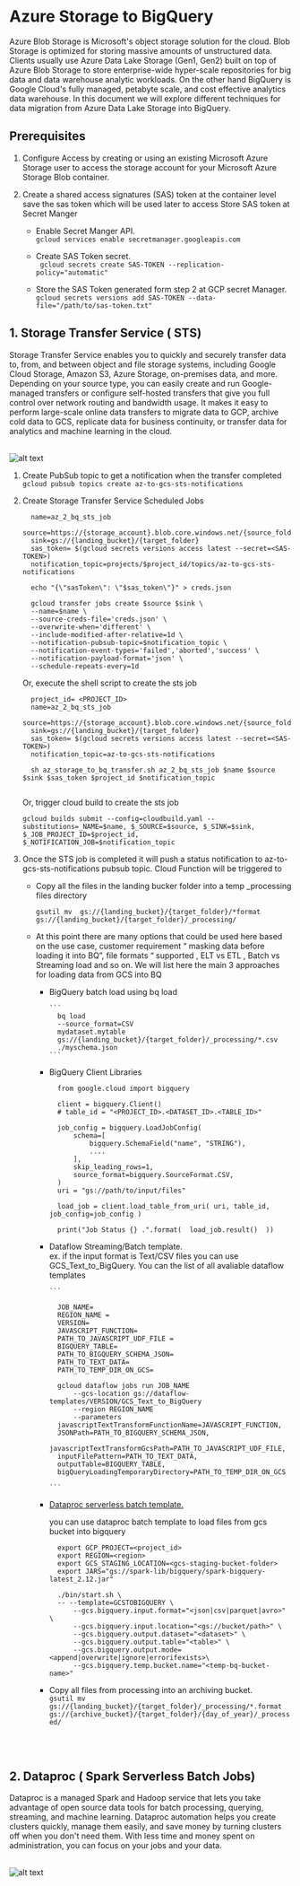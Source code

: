 # Azure Storage to BigQuery

Azure Blob Storage is Microsoft's object storage solution for the cloud. Blob Storage is optimized for storing massive amounts of unstructured data. Clients usually use Azure Data Lake Storage (Gen1, Gen2) built on top of Azure Blob Storage  to store enterprise-wide hyper-scale repositories for big data and data warehouse analytic workloads. On the other hand BigQuery is Google Cloud's fully managed, petabyte scale, and cost effective analytics data warehouse. In this document we will explore different techniques for data migration from Azure Data Lake Storage into BigQuery. 


## Prerequisites
1. Configure Access by creating or using an existing Microsoft Azure Storage user to access the storage account for your Microsoft Azure Storage Blob container.

2. Create a shared access signatures (SAS) token at the container level save the sas token which will be used later to access 
Store SAS token at  Secret Manger <br />

   * Enable Secret Manger API.<br />
   ``` gcloud services enable secretmanager.googleapis.com ``` <br />

   * Create SAS Token secret. <br />
   ``` gcloud secrets create SAS-TOKEN --replication-policy="automatic"``` <br />

   * Store the SAS Token generated form step 2 at GCP secret Manager.<br />
   ``` gcloud secrets versions add SAS-TOKEN --data-file="/path/to/sas-token.txt" ``` <br />


## 1. Storage Transfer Service ( STS) 
Storage Transfer Service enables you to quickly and securely transfer data to, from, and between object and file storage systems, including Google Cloud Storage, Amazon S3, Azure Storage, on-premises data, and more. Depending on your source type, you can easily create and run Google-managed transfers or configure self-hosted transfers that give you full control over network routing and bandwidth usage. It makes it easy to perform large-scale online data transfers to migrate data to GCP, archive cold data to GCS, replicate data for business continuity, or transfer data for analytics and machine learning in the cloud. <br/><br/>

![alt text](https://github.com/mokhahmed/azure_storage_to_bigquery/blob/main/storage_transfer_service/reference_architecture.png?raw=true)


1. Create PubSub topic to get a notification when the transfer completed <br />
    ```gcloud pubsub topics create az-to-gcs-sts-notifications```


2. Create Storage Transfer Service Scheduled Jobs
    
    ```
      name=az_2_bq_sts_job
      source=https://{storage_account}.blob.core.windows.net/{source_folder}
      sink=gs://{landing_bucket}/{target_folder}
      sas_token= $(gcloud secrets versions access latest --secret=<SAS-TOKEN>)
      notification_topic=projects/$project_id/topics/az-to-gcs-sts-notifications 
      
      echo "{\"sasToken\": \"$sas_token\"}" > creds.json 

      gcloud transfer jobs create $source $sink \
      --name=$name \
      --source-creds-file='creds.json' \
      --overwrite-when='different' \
      --include-modified-after-relative=1d \
      --notification-pubsub-topic=$notification_topic \
      --notification-event-types='failed','aborted','success' \
      --notification-payload-format='json' \
      --schedule-repeats-every=1d
    ```
    
    Or, execute the shell script to create the sts job 
    
    ```
      project_id= <PROJECT_ID>
      name=az_2_bq_sts_job
      source=https://{storage_account}.blob.core.windows.net/{source_folder}
      sink=gs://{landing_bucket}/{target_folder}
      sas_token= $(gcloud secrets versions access latest --secret=<SAS-TOKEN>)
      notification_topic=az-to-gcs-sts-notifications 

      sh az_storage_to_bq_transfer.sh az_2_bq_sts_job $name $source $sink $sas_token $project_id $notification_topic
      
    ```
    
    Or,  trigger cloud build to create the sts job 
    
    ```
    gcloud builds submit --config=cloudbuild.yaml --substitutions=_NAME=$name, $_SOURCE=$source, $_SINK=$sink, $_JOB_PROJECT_ID=$project_id, $_NOTIFICATION_JOB=$notification_topic
    ```
3. Once the STS job is completed it will push a status notification to az-to-gcs-sts-notifications pubsub topic.
Cloud Function will be triggered to 
    * Copy all the files in the landing bucker folder into a temp _processing files directory 
   
        ```gsutil mv  gs://{landing_bucket}/{target_folder}/*format gs://{landing_bucket}/{target_folder}/_processing/ ``` 

   * At this point there are many options that could be used here based on the use case, customer requirement “ masking data before loading it into BQ”,  file formats “ supported , ELT vs ETL , Batch vs Streaming load and so on. We will list here the main 3 approaches for loading data from GCS into BQ 
        * BigQuery batch load using bq load 
        
              ``` 
                bq load 
                --source_format=CSV 
                mydataset.mytable  
                gs://{landing_bucket}/{target_folder}/_processing/*.csv 
                ./myschema.json
              ``` 

        * BigQuery Client Libraries
        
          ```
            from google.cloud import bigquery

            client = bigquery.Client()
            # table_id = "<PROJECT_ID>.<DATASET_ID>.<TABLE_ID>"

            job_config = bigquery.LoadJobConfig(
                schema=[
                    bigquery.SchemaField("name", "STRING"),
                    ....
                ],
                skip_leading_rows=1,
                source_format=bigquery.SourceFormat.CSV,
            )
            uri = "gs://path/to/input/files"

            load_job = client.load_table_from_uri( uri, table_id, job_config=job_config )

            print("Job Status {} .".format(  load_job.result()  )) 

          ```
        
        * Dataflow Streaming/Batch template.<br/> 
              ex. if the input format is Text/CSV files you can use GCS_Text_to_BigQuery. You can the list of all avaliable dataflow templates 
              
              ```
              
                JOB_NAME= 
                REGION_NAME = 
                VERSION= 
                JAVASCRIPT_FUNCTION= 
                PATH_TO_JAVASCRIPT_UDF_FILE = 
                BIGQUERY_TABLE=
                PATH_TO_BIGQUERY_SCHEMA_JSON= 
                PATH_TO_TEXT_DATA= 
                PATH_TO_TEMP_DIR_ON_GCS= 
                
                gcloud dataflow jobs run JOB_NAME 
                    --gcs-location gs://dataflow-templates/VERSION/GCS_Text_to_BigQuery 
                    --region REGION_NAME 
                    --parameters 
                javascriptTextTransformFunctionName=JAVASCRIPT_FUNCTION,
                JSONPath=PATH_TO_BIGQUERY_SCHEMA_JSON,
                javascriptTextTransformGcsPath=PATH_TO_JAVASCRIPT_UDF_FILE,
                inputFilePattern=PATH_TO_TEXT_DATA,
                outputTable=BIGQUERY_TABLE,
                bigQueryLoadingTemporaryDirectory=PATH_TO_TEMP_DIR_ON_GCS
                
              ```

      * [Dataproc serverless batch template.](https://github.com/GoogleCloudPlatform/dataproc-templates/tree/e4774330c27bdf26b34871f59e8d04123ed28468/python/dataproc_templates/gcs#gcs-to-bigquery)<br/>
        
          you can use dataproc batch template to load files from gcs bucket into bigquery
          
          ```
            export GCP_PROJECT=<project_id>
            export REGION=<region>
            export GCS_STAGING_LOCATION=<gcs-staging-bucket-folder> 
            export JARS="gs://spark-lib/bigquery/spark-bigquery-latest_2.12.jar"

            ./bin/start.sh \
            -- --template=GCSTOBIGQUERY \
                --gcs.bigquery.input.format="<json|csv|parquet|avro>" \
                --gcs.bigquery.input.location="<gs://bucket/path>" \
                --gcs.bigquery.output.dataset="<dataset>" \
                --gcs.bigquery.output.table="<table>" \
                --gcs.bigquery.output.mode=<append|overwrite|ignore|errorifexists>\
                --gcs.bigquery.temp.bucket.name="<temp-bq-bucket-name>"
          ```
          
      * Copy all files from processing into an archiving bucket. <br/>
        ```gsutil mv gs://{landing_bucket}/{target_folder}/_processing/*.format  gs://{archive_bucket}/{target_folder}/{day_of_year}/_processed/  ``` 

  
<br/><br/>
## 2. Dataproc ( Spark Serverless Batch Jobs) 

Dataproc is a managed Spark and Hadoop service that lets you take advantage of open source data tools for batch processing, querying, streaming, and machine learning. Dataproc automation helps you create clusters quickly, manage them easily, and save money by turning clusters off when you don't need them. With less time and money spent on administration, you can focus on your jobs and your data. <br/><br/>

![alt text](https://github.com/mokhahmed/azure_storage_to_bigquery/blob/main/dataproc_template/reference_architecture.png?raw=true)

